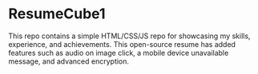# ResumeCube1
This repo contains a simple HTML/CSS/JS repo for showcasing my skills, experience, and achievements. This open-source resume has added features such as audio on image click, a mobile device unavailable message, and advanced encryption.
